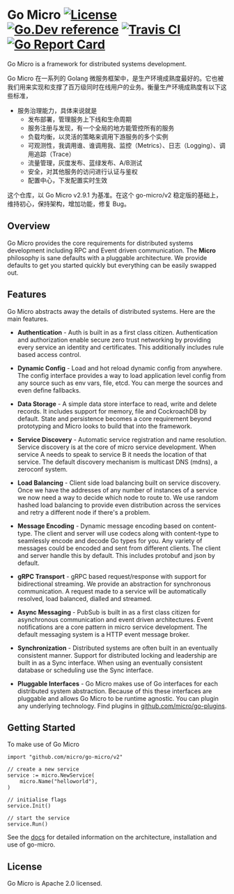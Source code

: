 # Go Micro [![License](https://img.shields.io/:license-apache-blue.svg)](https://opensource.org/licenses/Apache-2.0) [![Go.Dev reference](https://img.shields.io/badge/go.dev-reference-007d9c?logo=go&logoColor=white&style=flat-square)](https://pkg.go.dev/github.com/micro/go-micro?tab=doc) [![Travis CI](https://api.travis-ci.org/micro/go-micro.svg?branch=master)](https://travis-ci.org/micro/go-micro) [![Go Report Card](https://goreportcard.com/badge/micro/go-micro)](https://goreportcard.com/report/github.com/micro/go-micro)

Go Micro is a framework for distributed systems development.

Go Micro 在一系列的 Golang 微服务框架中，是生产环境成熟度最好的。它也被我们用来实现和支撑了百万级同时在线用户的业务。衡量生产环境成熟度有以下这些标准，

* 服务治理能力，具体来说就是
  * 发布部署，管理服务上下线和生命周期
  * 服务注册与发现，有一个全局的地方能管控所有的服务
  * 负载均衡，以灵活的策略来调用下游服务的多个实例
  * 可观测性，我调用谁、谁调用我、监控（Metrics）、日志（Logging）、调用追踪（Trace）
  * 流量管理，灰度发布、蓝绿发布、A/B测试
  * 安全，对其他服务的访问进行认证与鉴权
  * 配置中心，下发配置实时生效

这个仓库，以 Go Micro v2.9.1 为基准。在这个 go-micro/v2 稳定版的基础上，维持初心，保持架构，增加功能，修复 Bug。

## Overview

Go Micro provides the core requirements for distributed systems development including RPC and Event driven communication.
The **Micro** philosophy is sane defaults with a pluggable architecture. We provide defaults to get you started quickly
but everything can be easily swapped out.

## Features

Go Micro abstracts away the details of distributed systems. Here are the main features.

- **Authentication** - Auth is built in as a first class citizen. Authentication and authorization enable secure
zero trust networking by providing every service an identity and certificates. This additionally includes rule
based access control.

- **Dynamic Config** - Load and hot reload dynamic config from anywhere. The config interface provides a way to load application
level config from any source such as env vars, file, etcd. You can merge the sources and even define fallbacks.

- **Data Storage** - A simple data store interface to read, write and delete records. It includes support for memory, file and
CockroachDB by default. State and persistence becomes a core requirement beyond prototyping and Micro looks to build that into the framework.

- **Service Discovery** - Automatic service registration and name resolution. Service discovery is at the core of micro service
development. When service A needs to speak to service B it needs the location of that service. The default discovery mechanism is
multicast DNS (mdns), a zeroconf system.

- **Load Balancing** - Client side load balancing built on service discovery. Once we have the addresses of any number of instances
of a service we now need a way to decide which node to route to. We use random hashed load balancing to provide even distribution
across the services and retry a different node if there's a problem.

- **Message Encoding** - Dynamic message encoding based on content-type. The client and server will use codecs along with content-type
to seamlessly encode and decode Go types for you. Any variety of messages could be encoded and sent from different clients. The client
and server handle this by default. This includes protobuf and json by default.

- **gRPC Transport** - gRPC based request/response with support for bidirectional streaming. We provide an abstraction for synchronous communication. A request made to a service will be automatically resolved, load balanced, dialled and streamed.

- **Async Messaging** - PubSub is built in as a first class citizen for asynchronous communication and event driven architectures.
Event notifications are a core pattern in micro service development. The default messaging system is a HTTP event message broker.

- **Synchronization** - Distributed systems are often built in an eventually consistent manner. Support for distributed locking and
leadership are built in as a Sync interface. When using an eventually consistent database or scheduling use the Sync interface.

- **Pluggable Interfaces** - Go Micro makes use of Go interfaces for each distributed system abstraction. Because of this these interfaces
are pluggable and allows Go Micro to be runtime agnostic. You can plugin any underlying technology. Find plugins in
[github.com/micro/go-plugins](https://github.com/micro/go-plugins).

## Getting Started

To make use of Go Micro

```golang
import "github.com/micro/go-micro/v2"

// create a new service
service := micro.NewService(
    micro.Name("helloworld"),
)

// initialise flags
service.Init()

// start the service
service.Run()
```

See the [docs](https://dev.m3o.com) for detailed information on the architecture, installation and use of go-micro.

## License

Go Micro is Apache 2.0 licensed.

